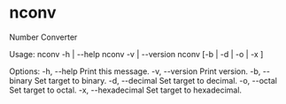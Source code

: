 # nconv

Number Converter

Usage:
    nconv -h | --help
    nconv -v | --version
    nconv [-b | -d | -o | -x ] <value>

Options:
    -h, --help         Print this message.
    -v, --version      Print version.
    -b, --binary       Set target to binary.
    -d, --decimal      Set target to decimal.
    -o, --octal        Set target to octal.
    -x, --hexadecimal  Set target to hexadecimal.